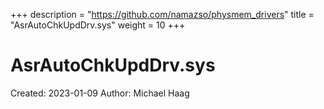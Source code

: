 +++
description = "https://github.com/namazso/physmem_drivers"
title = "AsrAutoChkUpdDrv.sys"
weight = 10
+++

# AsrAutoChkUpdDrv.sys

Created: 2023-01-09
Author: Michael Haag


